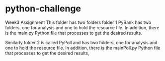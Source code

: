 # python-challenge
Week3 Assignment
This folder has two folders
folder 1 PyBank has two folders, one for analysis and one to hold the resource file. 
In addition, there is the main.py Python file that processes to get the desired results.

Similarly folder 2 is called PyPoll and has two folders, one for analysis and one to hold the resource file. 
In addition, there is the mainPoll.py Python file that processes to get the desired results,


